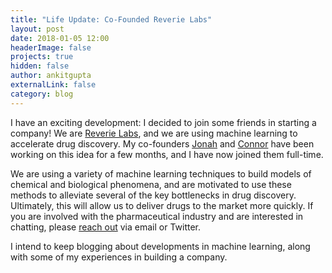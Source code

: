 ```yaml
---
title: "Life Update: Co-Founded Reverie Labs"
layout: post
date: 2018-01-05 12:00
headerImage: false
projects: true
hidden: false 
author: ankitgupta
externalLink: false
category: blog
---
```


I have an exciting development: I decided to join some friends in starting a company! We are [Reverie Labs](http://www.reverielabs.com), and we are using machine learning to accelerate drug discovery. My co-founders [Jonah](https://www.linkedin.com/in/jonah-kallenbach-5a306985/) and [Connor](https://www.linkedin.com/in/cvduffy/) have been working on this idea for a few months, and I have now joined them full-time.

We are using a variety of machine learning techniques to build models of chemical and biological phenomena, and are motivated to use these methods to alleviate several of the key bottlenecks in drug discovery. Ultimately, this will allow us to deliver drugs to the market more quickly. If you are involved with the pharmaceutical industry and are interested in chatting, please [reach out](/contact) via email or Twitter. 

I intend to keep blogging about developments in machine learning, along with some of my experiences in building a company. 
